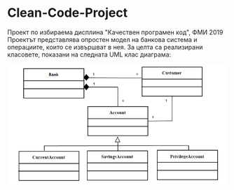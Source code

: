# Clean-Code-Project
Проект по избираема дисплина "Качествен програмен код", ФМИ 2019 <br>
Проектът представлява опростен модел на банкова система и операциите, които се извършват в нея. За целта са реализирани класовете, показани на следната UML клас диаграма:

![alt text](https://github.com/islavev/Clean-Code-Project/blob/master/Screenshot%20(245).png)

